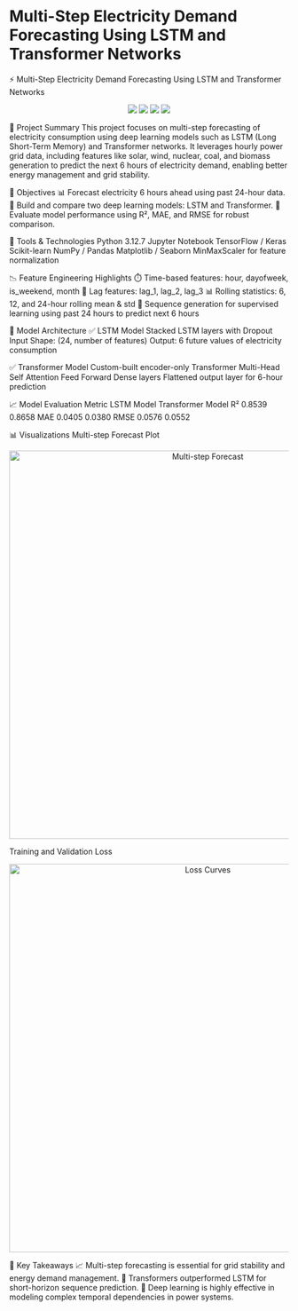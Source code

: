 # Multi-Step Electricity Demand Forecasting Using LSTM and Transformer Networks
⚡ Multi-Step Electricity Demand Forecasting Using LSTM and Transformer Networks
<div align="center"> <img src="https://img.shields.io/badge/Python-3.10-blue?style=flat-square&logo=python" /> <img src="https://img.shields.io/badge/TensorFlow-DeepLearning-orange?style=flat-square&logo=tensorflow" /> <img src="https://img.shields.io/badge/Project%20Type-TimeSeries-blueviolet?style=flat-square" /> <img src="https://img.shields.io/badge/Model-LSTM%20%7C%20Transformer-green?style=flat-square" /> </div>

📝 Project Summary
      This project focuses on multi-step forecasting of electricity consumption using deep learning models such as LSTM (Long Short-Term Memory) and Transformer networks. It leverages hourly power grid data, including features like solar, wind, nuclear, coal, and biomass generation to predict the next 6 hours of electricity demand, enabling better energy management and grid stability.

🚀 Objectives
   📊 Forecast electricity 6 hours ahead using past 24-hour data.
   🧠 Build and compare two deep learning models: LSTM and Transformer.
   🔁 Evaluate model performance using R², MAE, and RMSE for robust comparison.

🔧 Tools & Technologies
   Python 3.12.7
   Jupyter Notebook
   TensorFlow / Keras
   Scikit-learn
   NumPy / Pandas
   Matplotlib / Seaborn
   MinMaxScaler for feature normalization

📉 Feature Engineering Highlights
  ⏱️ Time-based features: hour, dayofweek, is_weekend, month
  🔁 Lag features: lag_1, lag_2, lag_3
  📊 Rolling statistics: 6, 12, and 24-hour rolling mean & std
  🔄 Sequence generation for supervised learning using past 24 hours to predict next 6 hours

🧠 Model Architecture
  ✅ LSTM Model
     Stacked LSTM layers with Dropout
     Input Shape: (24, number of features)
     Output: 6 future values of electricity consumption

✅ Transformer Model
    Custom-built encoder-only Transformer
    Multi-Head Self Attention
    Feed Forward Dense layers
    Flattened output layer for 6-hour prediction

📈 Model Evaluation
   Metric	     LSTM Model	     Transformer Model
    R²	         0.8539	            0.8658
    MAE	         0.0405           	0.0380
    RMSE	       0.0576             0.0552

📊 Visualizations
Multi-step Forecast Plot
<p align="center"> <img src="assets/multistep_forecast.png" alt="Multi-step Forecast" width="700"> </p>
Training and Validation Loss
<p align="center"> <img src="assets/loss_curves.png" alt="Loss Curves" width="700"> </p>

📌 Key Takeaways
   📈 Multi-step forecasting is essential for grid stability and energy demand management.
   🤖 Transformers outperformed LSTM for short-horizon sequence prediction.
   🧠 Deep learning is highly effective in modeling complex temporal dependencies in power systems.

